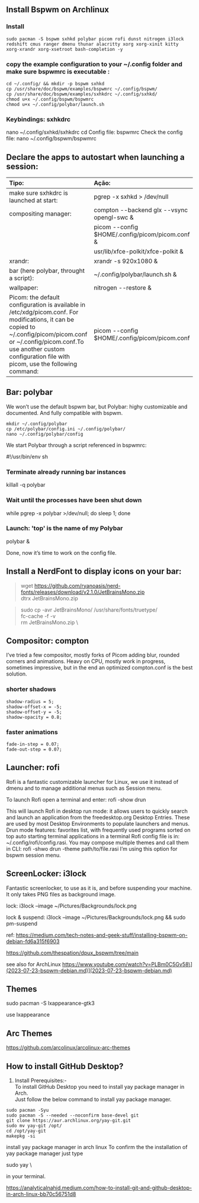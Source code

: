 
## Install Bspwm on Archlinux

### Install
```text
sudo pacman -S bspwm sxhkd polybar picom rofi dunst nitrogen i3lock redshift cmus ranger dmenu thunar alacritty xorg xorg-xinit kitty xorg-xrandr xorg-xsetroot bash-completion -y
```

### copy the example configuration to your ~/.config folder and make sure bspwmrc is executable :
```
cd ~/.config/ && mkdir -p bspwm sxhkd
cp /usr/share/doc/bspwm/examples/bspwmrc ~/.config/bspwm/
cp /usr/share/doc/bspwm/examples/sxhkdrc ~/.config/sxhkd/
chmod u+x ~/.config/bspwm/bspwmrc
chmod u+x ~/.config/polybar/launch.sh
```

### Keybindings: sxhkdrc

nano ~/.config/sxhkd/sxhkdrc
cd
Config file: bspwmrc
Check the config file:
nano ~/.config/bspwm/bspwmrc

## Declare the apps to autostart when launching a session:
| Tipo:                                                 | Ação:                                      |
| :----------------------------------------------------- | :------------------------------------------|
| make sure sxhkdrc is launched at start:                | pgrep -x sxhkd > /dev/null || sxhkd &      | 
| compositing manager:                                   | compton --backend glx --vsync opengl-swc & |
|                                                        | picom --config $HOME/.config/picom/picom.conf & |
|                                                        | usr/lib/xfce-polkit/xfce-polkit &          |
| xrandr:                                                | xrandr -s 920x1080 &                       |
| bar (here polybar, throught a script):                 | ~/.config/polybar/launch.sh &              |
| wallpaper:                                             | nitrogen --restore &                       |
| Picom:  the default configuration is available in /etc/xdg/picom.conf. For modifications, it can be copied to ~/.config/picom/picom.conf or ~/.config/picom.conf.To use another custom configuration file with picom, use the following command:                                       | picom --config $HOME/.config/picom/picom.conf|

## Bar: polybar
We won’t use the default bspwm bar, but Polybar: highy customizable and documented. And fully compatible with bspwm.
```
mkdir ~/.config/polybar
cp /etc/polybar/config.ini ~/.config/polybar/
nano ~/.config/polybar/config
```
We start Polybar through a script referenced in bspwmrc:

#!/usr/bin/env sh

### Terminate already running bar instances
killall -q polybar

### Wait until the processes have been shut down
while pgrep -x polybar >/dev/null; do sleep 1; done

### Launch: 'top' is the name of my Polybar
polybar &

Done, now it’s time to work on the config file.

## Install a NerdFont to display icons on your bar:

> wget https://github.com/ryanoasis/nerd-fonts/releases/download/v2.1.0/JetBrainsMono.zip \
> dtrx JetBrainsMono.zip

> sudo cp -avr JetBrainsMono/ /usr/share/fonts/truetype/ \
> fc-cache -f -v \
> rm JetBrainsMono.zip \

## Compositor: compton
I’ve tried a few compositor, mostly forks of Picom adding blur, rounded corners and animations. Heavy on CPU, mostly work in progress, sometimes impressive, but in the end an optimized compton.conf is the best solution.

### shorter shadows
```
shadow-radius = 5;
shadow-offset-x = -5;
shadow-offset-y = -5;
shadow-opacity = 0.8;
```
### faster animations
```
fade-in-step = 0.07;
fade-out-step = 0.07;
```

## Launcher: rofi
Rofi is a fantastic customizable launcher for Linux, we use it instead of dmenu and to manage additional menus such as Session menu.

To launch Rofi open a terminal and enter: rofi -show drun

This will launch Rofi in desktop run mode: it allows users to quickly search and launch an application from the freedesktop.org Desktop Entries. These are used by most Desktop Environments to populate launchers and menus. Drun mode features: favorites list, with frequently used programs sorted on top auto starting terminal applications in a terminal Rofi config file is in: ~/.config/rofi/config.rasi. You may compose multiple themes and call them in CLI: rofi -shwo drun -theme path/to/file.rasi I’m using this option for bspwm session menu.

## ScreenLocker: i3lock
Fantastic screenlocker, to use as it is, and before suspending your machine. It only takes PNG files as background image.

lock: i3lock –image ~/Pictures/Backgrounds/lock.png

lock & suspend: i3lock –image ~/Pictures/Backgrounds/lock.png && sudo pm-suspend

ref: https://medium.com/tech-notes-and-geek-stuff/installing-bspwm-on-debian-fd6a315f6903

https://github.com/thespation/dpux_bspwm/tree/main

 see also for ArchLinux https://www.youtube.com/watch?v=PLBm0C5Gv58\](2023-07-23-bspwm-debian.md)](2023-07-23-bspwm-debian.md)

## Themes
sudo pacman -S lxappearance-gtk3

use lxappearance

## Arc Themes
https://github.com/arcolinux/arcolinux-arc-themes

## How to install GitHub Desktop?

1. Install Prerequisites:- \
To install GitHub Desktop you need to install yay package manager in Arch. \
Just follow the below command to install yay package manager.

```
sudo pacman -Syu 
sudo pacman -S --needed --noconfirm base-devel git 
git clone https://aur.archlinux.org/yay-git.git 
sudo mv yay-git /opt/ 
cd /opt/yay-git 
makepkg -si 
```

install yay package manager in arch linux
To confirm the the installation of yay package manager just type

sudo yay \

in your terminal.     

https://analyticalnahid.medium.com/how-to-install-git-and-github-desktop-in-arch-linux-bb70c56751d8


